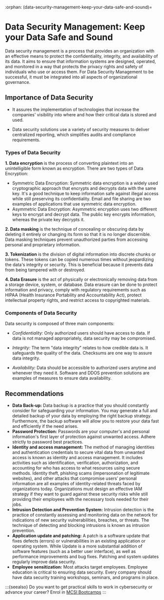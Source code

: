 :orphan:
(data-security-management-keep-your-data-safe-and-sound)=

# Data Security Management: Keep your Data Safe and Sound

Data security management is a process that provides an organization with an effective means to protect the confidentiality, integrity, and availability of its data. It aims to ensure that information systems are designed, operated, and monitored in a way that protects the privacy rights and safety of individuals who use or access them. For Data Security Management to be successful, it must be integrated into all aspects of organizational governance.

## Importance of Data Security

- It assures the implementation of technologies that increase the companies' visibility into where and how their critical data is stored and used.

- Data security solutions use a variety of security measures to deliver centralized reporting, which simplifies audits and compliance requirements.

### Types of Data Security

**1. Data encryption** is the process of converting plaintext into an unintelligible form known as encryption. There are two types of Data Encryption:

- Symmetric Data Encryption: Symmetric data encryption is a widely used cryptographic approach that encrypts and decrypts data with the same key. It's a good technique to keep information safe against illegal access while still preserving its confidentiality. Email and file sharing are two examples of applications that use symmetric data encryption.
- Asymmetric Data Encryption: Asymmetric encryption uses two different keys to encrypt and decrypt data. The public key encrypts information, whereas the private key decrypts it.

**2. Data masking** is the technique of concealing or obscuring data by deleting it entirely or changing its form so that it is no longer discernible. Data masking techniques prevent unauthorized parties from accessing personal and proprietary information.

**3. Tokenization** is the division of digital information into discrete chunks or tokens. These tokens can be copied numerous times without jeopardizing the data's integrity or security. This is beneficial because it prevents data from being tampered with or destroyed.

**4. Data Erasure** is the act of physically or electronically removing data from a storage device, system, or database. Data erasure can be done to protect information and privacy, comply with regulatory requirements such as HIPAA (Health Insurance Portability and Accountability Act), protect intellectual property rights, and restrict access to copyrighted materials.

### Components of Data Security

Data security is composed of three main components:

- _Confidentiality:_ Only authorized users should have access to data. If data is not managed appropriately, data security may be compromised.

- _Integrity:_ The term "data integrity" relates to how credible data is. It safeguards the quality of the data. Checksums are one way to assure data integrity.

- _Availability:_ Data should be accessible to authorized users anytime and whenever they need it. Software and DDOS prevention solutions are examples of measures to ensure data availability.

## Recommendations

- **Data Back-up:** Data backup is a practice that you should constantly consider for safeguarding your information. You may generate a full and detailed backup of your data by employing the right backup strategy. Furthermore, the backup software will allow you to restore your data fast and efficiently if the need arises.
- **Password Protection:** Passwords are your computer's and personal information's first layer of protection against unwanted access. Adhere strictly to password best practices.
- **Identity and access management:** The method of managing identities and authentication credentials to secure vital data from unwanted access is known as identity and access management. It includes activities such as identification, verification, authorization, and accounting for who has access to what resources using secure methods. Identity theft, phishing scams (impersonation of legitimate websites), and other attacks that compromise users’ personal information are all examples of identity-related threats faced by organizations today. Organizations must design an effective IAM strategy if they want to guard against these security risks while still providing their employees with the necessary tools needed for their jobs.
- **Intrusion Detection and Prevention System:** Intrusion detection is the practice of constantly assessing and monitoring data on the network for indications of new security vulnerabilities, breaches, or threats. The technique of detecting and blocking intrusions is known as intrusion prevention.
- **Application update and patching:** A patch is a software update that fixes defects (errors) or vulnerabilities in an existing application or operating system. While Update is a more substantial addition of software features (such as a better user interface), as well as performance improvements and bug fixes. Patching and system updates regularly improve data security.
- **Employee sensitization:** Most attacks target employees. Employee education is critical to ensuring data security. Every company should have data security training workshops, seminars, and programs in place.

:::{seealso}
Do you want to get practical skills to work in cybersecurity or advance your career? Enrol in [MCSI Bootcamps](https://www.mosse-institute.com/bootcamps.html)
:::
